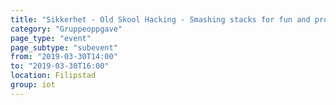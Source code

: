 ```yaml
---
title: "Sikkerhet - Old Skool Hacking - Smashing stacks for fun and profit"
category: "Gruppeoppgave"
page_type: "event"
page_subtype: "subevent"
from: "2019-03-30T14:00"
to: "2019-03-30T16:00"
location: Filipstad
group: iot
---
```

